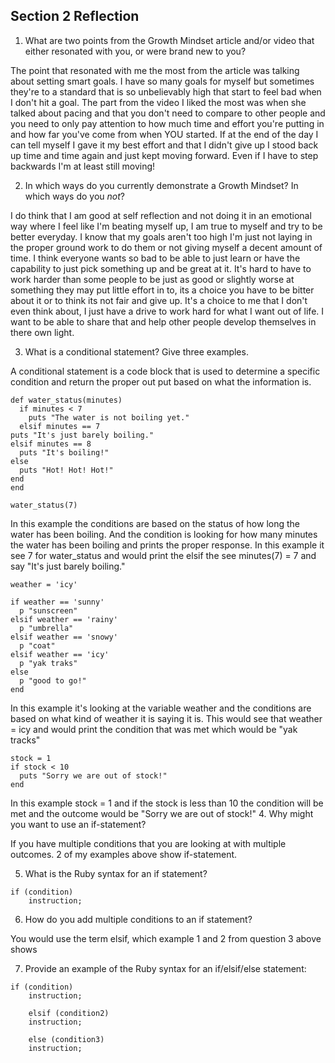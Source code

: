 ## Section 2 Reflection

1. What are two points from the Growth Mindset article and/or video that either resonated with you, or were brand new to you?

The point that resonated with me the most from the article was talking about setting smart goals.  I have so many goals for myself but sometimes they're to a standard that is so unbelievably high that start to feel bad when I don't hit a goal.
The part from the video I liked the most was when she talked about pacing and that you don't need to compare to other people and you need to only pay attention to how much time and effort you're putting in and how far you've come from when YOU started.  If at the end of the day I can tell myself I gave it my best effort and that I didn't give up I stood back up time and time again and just kept moving forward.  Even if I have to step backwards I'm at least still moving!

2. In which ways do you currently demonstrate a Growth Mindset? In which ways do you _not_?

I do think that I am good at self reflection and not doing it in an emotional way where I feel like I'm beating myself up, I am true to myself and try to be better everyday.  I know that my goals aren't too high I'm just not laying in the proper ground work to do them or not giving myself a decent amount of time. I think everyone wants so bad to be able to just learn or have the capability to just pick something up and be great at it.  It's hard to have to work harder than some people to be just as good or slightly worse at something they may put little effort in to, its a choice you have to be bitter about it or to think its not fair and give up. It's a choice to me that I don't even think about, I just have a drive to work hard for what I want out of life. I want to be able to share that and help other people develop themselves in there own light.

3. What is a conditional statement? Give three examples.

A conditional statement is a code block that is used to determine a specific condition and return the proper out put based on what the information is.
```    
def water_status(minutes)
  if minutes < 7
    puts "The water is not boiling yet."
  elsif minutes == 7
puts "It's just barely boiling."
elsif minutes == 8
  puts "It's boiling!"
else
  puts "Hot! Hot! Hot!"
end
end

water_status(7)
```
In this example the conditions are based on the status of how long the water has been boiling. And the condition is looking for how many minutes the water has been boiling and prints the proper response. In this example it see 7 for water_status and would print the elsif the see minutes(7) = 7 and say "It's just barely boiling."
```
weather = 'icy'

if weather == 'sunny'
  p "sunscreen"
elsif weather == 'rainy'
  p "umbrella"
elsif weather == 'snowy'
  p "coat"
elsif weather == 'icy'
  p "yak traks"
else
  p "good to go!"
end
```
In this example it's looking at the variable weather and the conditions are based on what kind of weather it is saying it is. This would see that weather = icy and would print the condition that was met which would be "yak tracks"
```
stock = 1
if stock < 10
  puts "Sorry we are out of stock!"
end
```
In this example stock = 1 and if the stock is less than 10 the condition will be met and the outcome would be "Sorry we are out of stock!"
4. Why might you want to use an if-statement?

If you have multiple conditions that you are looking at with multiple outcomes. 2 of my examples above show if-statement.

5. What is the Ruby syntax for an if statement?

```
if (condition)
    instruction;
```

6. How do you add multiple conditions to an if statement?

You would use the term elsif, which example 1 and 2 from question 3 above shows

7. Provide an example of the Ruby syntax for an if/elsif/else statement:

```
if (condition)
    instruction;

    elsif (condition2)
    instruction;
    
    else (condition3)
    instruction;
```
